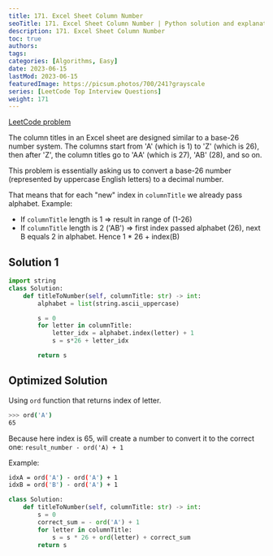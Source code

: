 ```yaml
---
title: 171. Excel Sheet Column Number
seoTitle: 171. Excel Sheet Column Number | Python solution and explanation
description: 171. Excel Sheet Column Number
toc: true
authors:
tags:
categories: [Algorithms, Easy]
date: 2023-06-15
lastMod: 2023-06-15
featuredImage: https://picsum.photos/700/241?grayscale
series: [LeetCode Top Interview Questions]
weight: 171
---
```



[LeetCode problem](https://leetcode.com/problems/excel-sheet-column-number/)

The column titles in an Excel sheet are designed similar to a base-26 number system. The columns start from 'A' (which is 1) to 'Z' (which is 26), then after 'Z', the column titles go to 'AA' (which is 27), 'AB' (28), and so on.

This problem is essentially asking us to convert a base-26 number (represented by uppercase English letters) to a decimal number.

That means that for each "new" index in `columnTitle` we already pass alphabet.
Example:

- If `columnTitle` length is 1 => result in range of (1-26)
- If `columnTitle` length is 2 ('AB') => first index passed alphabet (26), next B equals 2 in alphabet. Hence 1 * 26 + index(B)

## Solution 1

```python
import string
class Solution:
    def titleToNumber(self, columnTitle: str) -> int:
        alphabet = list(string.ascii_uppercase)

        s = 0
        for letter in columnTitle:
            letter_idx = alphabet.index(letter) + 1
            s = s*26 + letter_idx

        return s
```

## Optimized Solution

Using `ord` function that returns index of letter.

```sh
>>> ord('A')
65
```

Because here index is 65, will create a number to convert it to the correct one: `result_number - ord('A) + 1`

Example:

```sh
idxA = ord('A') - ord('A') + 1
idxB = ord('B') - ord('A') + 1
```

```python
class Solution:
    def titleToNumber(self, columnTitle: str) -> int:
        s = 0
        correct_sum = - ord('A') + 1
        for letter in columnTitle:
            s = s * 26 + ord(letter) + correct_sum
        return s
```
